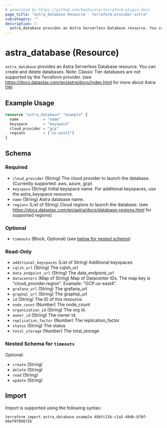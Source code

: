 ```yaml
---
# generated by https://github.com/hashicorp/terraform-plugin-docs
page_title: "astra_database Resource - terraform-provider-astra"
subcategory: ""
description: |-
  astra_database provides an Astra Serverless Database resource. You can create and delete databases. Note: Classic Tier databases are not supported by the Terraform provider. (see https://docs.datastax.com/en/astra/docs/index.html for more about Astra DB)
---
```


# astra_database (Resource)

`astra_database` provides an Astra Serverless Database resource. You can create and delete databases. Note: Classic Tier databases are not supported by the Terraform provider. (see https://docs.datastax.com/en/astra/docs/index.html for more about Astra DB)

## Example Usage

```terraform
resource "astra_database" "example" {
  name           = "name"
  keyspace       = "keyspace"
  cloud_provider = "gcp"
  regions        = ["us-east1"]
}
```

<!-- schema generated by tfplugindocs -->
## Schema

### Required

- `cloud_provider` (String) The cloud provider to launch the database. (Currently supported: aws, azure, gcp)
- `keyspace` (String) Initial keyspace name. For additional keyspaces, use the astra_keyspace resource.
- `name` (String) Astra database name.
- `regions` (List of String) Cloud regions to launch the database. (see https://docs.datastax.com/en/astra/docs/database-regions.html for supported regions)

### Optional

- `timeouts` (Block, Optional) (see [below for nested schema](#nestedblock--timeouts))

### Read-Only

- `additional_keyspaces` (List of String) Additional keyspaces
- `cqlsh_url` (String) The cqlsh_url
- `data_endpoint_url` (String) The data_endpoint_url
- `datacenters` (Map of String) Map of Datacenter IDs. The map key is "cloud_provider.region". Example: "GCP.us-east4".
- `grafana_url` (String) The grafana_url
- `graphql_url` (String) The graphql_url
- `id` (String) The ID of this resource.
- `node_count` (Number) The node_count
- `organization_id` (String) The org id.
- `owner_id` (String) The owner id.
- `replication_factor` (Number) The replication_factor
- `status` (String) The status
- `total_storage` (Number) The total_storage

<a id="nestedblock--timeouts"></a>
### Nested Schema for `timeouts`

Optional:

- `create` (String)
- `delete` (String)
- `read` (String)
- `update` (String)

## Import

Import is supported using the following syntax:

```shell
terraform import astra_database.example 48bfc13b-c1a5-48db-b70f-b6ef9709872b
```
